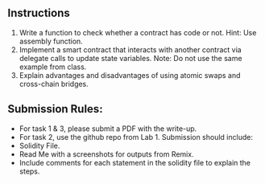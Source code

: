 Instructions
------------

1. Write a function to check whether a contract has code or not. Hint: Use assembly function.
2. Implement a smart contract that interacts with another contract via delegate calls to update state variables. Note: Do not use the same example from class.
3. Explain advantages and disadvantages of using atomic swaps and cross-chain bridges.

Submission Rules:
-----------------

- For task 1 & 3, please submit a PDF with the write-up.
- For task 2, use the github repo from Lab 1. Submission should include:
- Solidity File.
- Read Me with a screenshots for outputs from Remix.
- Include comments for each statement in the solidity file to explain the steps.
